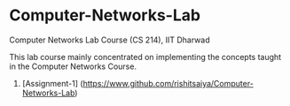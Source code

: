 # Computer-Networks-Lab
Computer Networks Lab Course (CS 214), IIT Dharwad

This lab course mainly concentrated on implementing the concepts taught in the Computer Networks Course.

1. [Assignment-1] (https://www.github.com/rishitsaiya/Computer-Networks-Lab)
